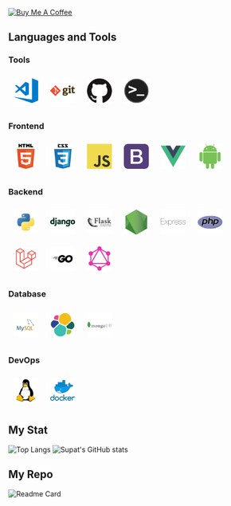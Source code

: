 <a href="https://www.buymeacoffee.com/supatk" target="_blank"><img src="https://cdn.buymeacoffee.com/buttons/v2/default-red.png" alt="Buy Me A Coffee" width="150" ></a>


## Languages and Tools

### Tools
<code><img style="margin: 10px" src="https://raw.githubusercontent.com/github/explore/master/topics/visual-studio-code/visual-studio-code.png" alt="Visual Studio Code" height="50" /></code>
<code><img style="margin: 10px" src="https://raw.githubusercontent.com/github/explore/master/topics/git/git.png" alt="Git" height="50" /></code>
<code><img style="margin: 10px" src="https://raw.githubusercontent.com/github/explore/master/topics/github/github.png" alt="GitHub" height="50" /></code>
<code><img style="margin: 10px" src="https://raw.githubusercontent.com/github/explore/master/topics/terminal/terminal.png" alt="Terminal" height="50" /></code>

### Frontend  
<code><img style="margin: 10px" src="https://raw.githubusercontent.com/github/explore/master/topics/html/html.png" alt="HTML5" height="50" /></code>
<code><img style="margin: 10px" src="https://raw.githubusercontent.com/github/explore/master/topics/css/css.png" alt="CSS3" height="50" /></code>
<code><img style="margin: 10px" src="https://raw.githubusercontent.com/github/explore/master/topics/javascript/javascript.png" alt="JavaScript" height="50" /></code>
<code><img style="margin: 10px" src="https://raw.githubusercontent.com/github/explore/master/topics/bootstrap/bootstrap.png" alt="Bootstrap" height="50" /></code>
<code><img style="margin: 10px" src="https://raw.githubusercontent.com/github/explore/master/topics/vue/vue.png" alt="Vuejs" height="50" /></code>
<code><img style="margin: 10px" src="https://raw.githubusercontent.com/github/explore/master/topics/android/android.png" alt="Android" height="50" /></code>


### Backend  
<code><img style="margin: 10px" src="https://raw.githubusercontent.com/github/explore/master/topics/python/python.png" alt="Python" height="50" /></code>
<code><img style="margin: 10px" src="https://raw.githubusercontent.com/github/explore/master/topics/django/django.png" alt="Django" height="50" /></code>
<code><img style="margin: 10px" src="https://raw.githubusercontent.com/github/explore/master/topics/flask/flask.png" alt="Flask" height="50" /></code>
<code><img style="margin: 10px" src="https://raw.githubusercontent.com/github/explore/master/topics/nodejs/nodejs.png" alt="Node.js" height="50" /></code>
<code><img style="margin: 10px" src="https://raw.githubusercontent.com/github/explore/master/topics/express/express.png" alt="ExpressJS" height="50" /></code>
<code><img style="margin: 10px" src="https://raw.githubusercontent.com/github/explore/master/topics/php/php.png" alt="PHP" height="50" /></code>
<code><img style="margin: 10px" src="https://raw.githubusercontent.com/github/explore/master/topics/laravel/laravel.png" alt="Laravel" height="50" /></code>
<code><img style="margin: 10px" src="https://raw.githubusercontent.com/github/explore/master/topics/go/go.png" alt="GO" height="50" /></code>
<code><img style="margin: 10px" src="https://raw.githubusercontent.com/github/explore/master/topics/graphql/graphql.png" alt="Graphql" height="50" /></code>

### Database
<code><img style="margin: 10px" src="https://raw.githubusercontent.com/github/explore/master/topics/mysql/mysql.png" alt="MySQL" height="50" /></code>
<code><img style="margin: 10px" src="https://raw.githubusercontent.com/github/explore/master/topics/elasticsearch/elasticsearch.png" alt="Elasticsearch" height="50" /></code>
<code><img style="margin: 10px" src="https://raw.githubusercontent.com/github/explore/master/topics/mongodb/mongodb.png" alt="MongoDB" height="50" /></code>

### DevOps  
<code><img style="margin: 10px" src="https://raw.githubusercontent.com/github/explore/master/topics/linux/linux.png" alt="Linux" height="50" /></code>
<code><img style="margin: 10px" src="https://raw.githubusercontent.com/github/explore/master/topics/docker/docker.png" alt="Docker" height="50" /></code>

## My Stat
![Top Langs](https://github-readme-stats.vercel.app/api/top-langs/?username=supatk&layout=compact&theme=dark&hide_border=true)
![Supat's GitHub stats](https://github-readme-stats.vercel.app/api?username=supatk&show_icons=true&theme=dark&hide_border=true)

## My Repo
![Readme Card](https://github-readme-stats.vercel.app/api/pin/?username=supatk&repo=supatk&theme=dark&hide_border=true)

